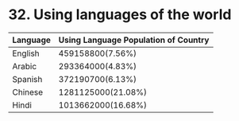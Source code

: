 # 32. Using languages of the world
| Language | Using Language Population of Country |
| --- | --- |
| English | 459158800(7.56%)|
| Arabic | 293364000(4.83%)|
| Spanish | 372190700(6.13%)|
| Chinese | 1281125000(21.08%)|
| Hindi | 1013662000(16.68%)|
